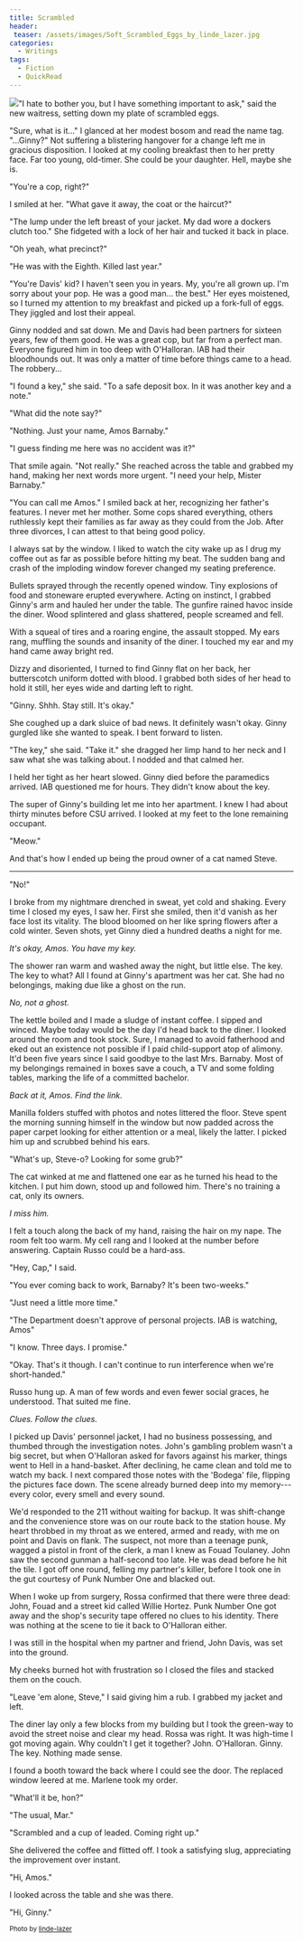 ```yaml
---
title: Scrambled
header:
 teaser: /assets/images/Soft_Scrambled_Eggs_by_linde_lazer.jpg
categories:
  - Writings
tags:
  - Fiction
  - QuickRead
---
```

<img src="https://douglangille.github.io/assets/images/Soft_Scrambled_Eggs_by_linde_lazer.jpg">"I hate to bother you, but I have something important to ask," said the new waitress, setting down my plate of scrambled eggs.

"Sure, what is it..." I glanced at her modest bosom and read the name tag. "...Ginny?" Not suffering a blistering hangover for a change left me in gracious disposition. I looked at my cooling breakfast then to her pretty face. Far too young, old-timer. She could be your daughter. Hell, maybe she is.

"You're a cop, right?"

I smiled at her. "What gave it away, the coat or the haircut?"

"The lump under the left breast of your jacket. My dad wore a dockers clutch too." She fidgeted with a lock of her hair and tucked it back in place.

"Oh yeah, what precinct?"

"He was with the Eighth. Killed last year."

"You're Davis' kid? I haven't seen you in years. My, you're all grown up. I'm sorry about your pop. He was a good man... the best." Her eyes moistened, so I turned my attention to my breakfast and picked up a fork-full of eggs. They jiggled and lost their appeal.

Ginny nodded and sat down. Me and Davis had been partners for sixteen years, few of them good. He was a great cop, but far from a perfect man. Everyone figured him in too deep with O'Halloran. IAB had their bloodhounds out. It was only a matter of time before things came to a head. The robbery...

"I found a key," she said. "To a safe deposit box. In it was another key and a note."

"What did the note say?"

"Nothing. Just your name, Amos Barnaby."

"I guess finding me here was no accident was it?"

That smile again. "Not really." She reached across the table and grabbed my hand, making her next words more urgent. "I need your help, Mister Barnaby."

"You can call me Amos." I smiled back at her, recognizing her father's features. I never met her mother. Some cops shared everything, others ruthlessly kept their families as far away as they could from the Job. After three divorces, I can attest to that being good policy.

I always sat by the window. I liked to watch the city wake up as I drug my coffee out as far as possible before hitting my beat. The sudden bang and crash of the imploding window forever changed my seating preference.

Bullets sprayed through the recently opened window. Tiny explosions of food and stoneware erupted everywhere. Acting on instinct, I grabbed Ginny's arm and hauled her under the table. The gunfire rained havoc inside the diner. Wood splintered and glass shattered, people screamed and fell.

With a squeal of tires and a roaring engine, the assault stopped. My ears rang, muffling the sounds and insanity of the diner. I touched my ear and my hand came away bright red.

Dizzy and disoriented, I turned to find Ginny flat on her back, her butterscotch uniform dotted with blood. I grabbed both sides of her head to hold it still, her eyes wide and darting left to right.

"Ginny. Shhh. Stay still. It's okay."

She coughed up a dark sluice of bad news. It definitely wasn't okay. Ginny gurgled like she wanted to speak. I bent forward to listen.

"The key," she said. "Take it." she dragged her limp hand to her neck and I saw what she was talking about. I nodded and that calmed her.

I held her tight as her heart slowed. Ginny died before the paramedics arrived. IAB questioned me for hours. They didn't know about the key.

The super of Ginny's building let me into her apartment. I knew I had about thirty minutes before CSU arrived. I looked at my feet to the lone remaining occupant.

"Meow."

And that's how I ended up being the proud owner of a cat named Steve.

***

"No!"

I broke from my nightmare drenched in sweat, yet cold and shaking. Every time I closed my eyes, I saw her. First she smiled, then it'd vanish as her face lost its vitality. The blood bloomed on her like spring flowers after a cold winter. Seven shots, yet Ginny died a hundred deaths a night for me.

*It's okay, Amos. You have my key.*

The shower ran warm and washed away the night, but little else. The key. The key to what? All I found at Ginny's apartment was her cat. She had no belongings, making due like a ghost on the run.

*No, not a ghost.*

The kettle boiled and I made a sludge of instant coffee. I sipped and winced. Maybe today would be the day I'd head back to the diner. I looked around the room and took stock. Sure, I managed to avoid fatherhood and eked out an existence not possible if I paid child-support atop of alimony. It'd been five years since I said goodbye to the last Mrs. Barnaby. Most of my belongings remained in boxes save a couch, a TV and some folding tables, marking the life of a committed bachelor.

*Back at it, Amos. Find the link.*

Manilla folders stuffed with photos and notes littered the floor. Steve spent the morning sunning himself in the window but now padded across the paper carpet looking for either attention or a meal, likely the latter. I picked him up and scrubbed behind his ears.

"What's up, Steve-o? Looking for some grub?"

The cat winked at me and flattened one ear as he turned his head to the kitchen. I put him down, stood up and followed him. There's no training a cat, only its owners.

*I miss him.*

I felt a touch along the back of my hand, raising the hair on my nape. The room felt too warm. My cell rang and I looked at the number before answering. Captain Russo could be a hard-ass.

"Hey, Cap," I said.

"You ever coming back to work, Barnaby? It's been two-weeks."

"Just need a little more time."

"The Department doesn't approve of personal projects. IAB is watching, Amos"

"I know. Three days. I promise."

"Okay. That's it though. I can't continue to run interference when we're short-handed."

Russo hung up. A man of few words and even fewer social graces, he understood. That suited me fine.

*Clues. Follow the clues.*

I picked up Davis' personnel jacket, I had no business possessing, and thumbed through the investigation notes. John's gambling problem wasn't a big secret, but when O'Halloran asked for favors against his marker, things went to Hell in a hand-basket. After declining, he came clean and told me to watch my back. I next compared those notes with the 'Bodega' file, flipping the pictures face down. The scene already burned deep into my memory--- every color, every smell and every sound.

We'd responded to the 211 without waiting for backup. It was shift-change and the convenience store was on our route back to the station house. My heart throbbed in my throat as we entered, armed and ready, with me on point and Davis on flank. The suspect, not more than a teenage punk, wagged a pistol in front of the clerk, a man I knew as Fouad Toulaney. John saw the second gunman a half-second too late. He was dead before he hit the tile. I got off one round, felling my partner's killer, before I took one in the gut courtesy of Punk Number One and blacked out.

When I woke up from surgery, Rossa confirmed that there were three dead: John, Fouad and a street kid called Willie Hortez. Punk Number One got away and the shop's security tape offered no clues to his identity. There was nothing at the scene to tie it back to O'Halloran either.

I was still in the hospital when my partner and friend, John Davis, was set into the ground.

My cheeks burned hot with frustration so I closed the files and stacked them on the couch.

"Leave 'em alone, Steve," I said giving him a rub. I grabbed my jacket and left.

The diner lay only a few blocks from my building but I took the green-way to avoid the street noise and clear my head. Rossa was right. It was high-time I got moving again. Why couldn't I get it together? John. O'Halloran. Ginny. The key. Nothing made sense.

I found a booth toward the back where I could see the door. The replaced window leered at me. Marlene took my order.

"What'll it be, hon?"

"The usual, Mar."

"Scrambled and a cup of leaded. Coming right up."

She delivered the coffee and flitted off. I took a satisfying slug, appreciating the improvement over instant.

"Hi, Amos."

I looked across the table and she was there.

"Hi, Ginny."

<small>Photo by <a href="http://linde-lazer.deviantart.com/art/Soft-Scrambled-Eggs-122355505">linde-lazer</a></small>